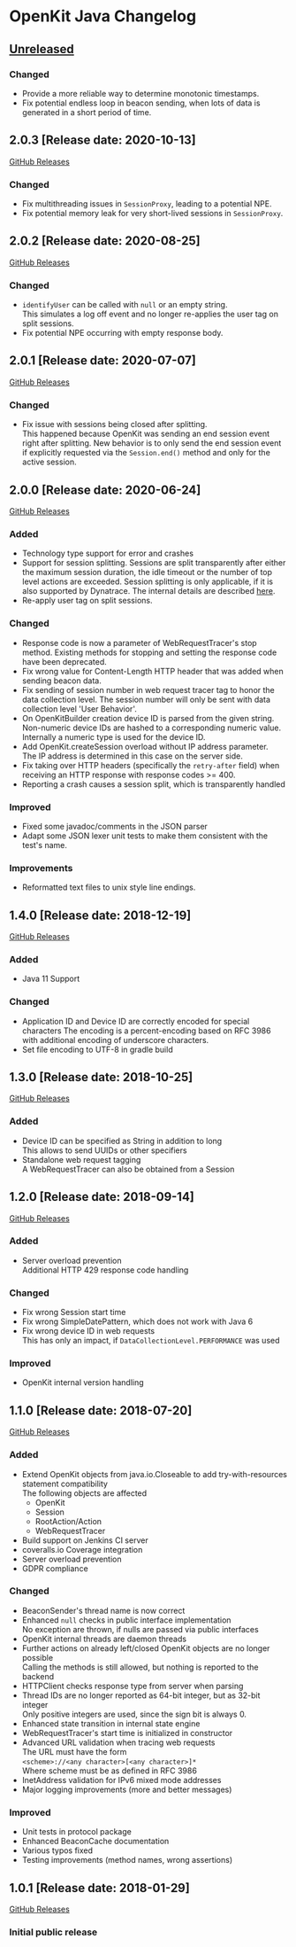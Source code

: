 # OpenKit Java Changelog

## [Unreleased](https://github.com/Dynatrace/openkit-java/compare/v2.0.3...release/2.0)

### Changed
- Provide a more reliable way to determine monotonic timestamps.
- Fix potential endless loop in beacon sending, when lots of data
  is generated in a short period of time.

## 2.0.3 [Release date: 2020-10-13]
[GitHub Releases](https://github.com/Dynatrace/openkit-java/releases/tag/v2.0.3)

### Changed
- Fix multithreading issues in `SessionProxy`, leading to a potential NPE.
- Fix potential memory leak for very short-lived sessions in `SessionProxy`.

## 2.0.2 [Release date: 2020-08-25]
[GitHub Releases](https://github.com/Dynatrace/openkit-java/releases/tag/v2.0.2)

### Changed
- `identifyUser` can be called with `null` or an empty string.  
   This simulates a log off event and no longer re-applies the user tag on split sessions.
- Fix potential NPE occurring with empty response body.

## 2.0.1 [Release date: 2020-07-07]
[GitHub Releases](https://github.com/Dynatrace/openkit-java/releases/tag/v2.0.1)

### Changed
- Fix issue with sessions being closed after splitting.  
  This happened because OpenKit was sending an end session event right after splitting.
  New behavior is to only send the end session event if explicitly requested via
  the `Session.end()` method and only for the active session.

## 2.0.0 [Release date: 2020-06-24]
[GitHub Releases](https://github.com/Dynatrace/openkit-java/releases/tag/v2.0.0)

### Added
- Technology type support for error and crashes
- Support for session splitting. Sessions are split transparently after either the maximum session duration,
  the idle timeout or the number of top level actions are exceeded. Session splitting is only applicable,
  if it is also supported by Dynatrace. The internal details are described [here](./docs/internals.md#session-splitting).
- Re-apply user tag on split sessions.

### Changed
- Response code is now a parameter of WebRequestTracer's stop method.
  Existing methods for stopping and setting the response code have been deprecated.
- Fix wrong value for Content-Length HTTP header that was added when sending beacon data.
- Fix sending of session number in web request tracer tag to honor the data collection level.
  The session number will only be sent with data collection level 'User Behavior'.
- On OpenKitBuilder creation device ID is parsed from the given string. Non-numeric
  device IDs are hashed to a corresponding numeric value. Internally a numeric
  type is used for the device ID.
- Add OpenKit.createSession overload without IP address parameter.  
  The IP address is determined in this case on the server side.
- Fix taking over HTTP headers (specifically the `retry-after` field) when receiving an HTTP response with
  response codes >= 400.
- Reporting a crash causes a session split, which is transparently handled

### Improved
- Fixed some javadoc/comments in the JSON parser
- Adapt some JSON lexer unit tests to make them consistent with the test's name.

### Improvements
- Reformatted text files to unix style line endings.

## 1.4.0 [Release date: 2018-12-19]
[GitHub Releases](https://github.com/Dynatrace/openkit-java/releases/tag/v1.4.0)

### Added
- Java 11 Support

### Changed
- Application ID and Device ID are correctly encoded for special characters
  The encoding is a percent-encoding based on RFC 3986 with additional encoding of underscore characters.
- Set file encoding to UTF-8 in gradle build

## 1.3.0 [Release date: 2018-10-25]
[GitHub Releases](https://github.com/Dynatrace/openkit-java/releases/tag/v1.3.0)

### Added
- Device ID can be specified as String in addition to long  
  This allows to send UUIDs or other specifiers
- Standalone web request tagging  
  A WebRequestTracer can also be obtained from a Session

## 1.2.0 [Release date: 2018-09-14]
[GitHub Releases](https://github.com/Dynatrace/openkit-java/releases/tag/v1.2.0)

### Added
- Server overload prevention  
  Additional HTTP 429 response code handling

### Changed
- Fix wrong Session start time
- Fix wrong SimpleDatePattern, which does not work with Java 6
- Fix wrong device ID in web requests  
  This has only an impact, if `DataCollectionLevel.PERFORMANCE` was used

### Improved
- OpenKit internal version handling

## 1.1.0 [Release date: 2018-07-20]
[GitHub Releases](https://github.com/Dynatrace/openkit-java/releases/tag/v1.1.0)

### Added
- Extend OpenKit objects from java.io.Closeable to add try-with-resources statement compatibility  
  The following objects are affected
  - OpenKit
  - Session
  - RootAction/Action
  - WebRequestTracer
- Build support on Jenkins CI server
- coveralls.io Coverage integration
- Server overload prevention
- GDPR compliance

### Changed
- BeaconSender's thread name is now correct
- Enhanced `null` checks in public interface implementation  
  No exception are thrown, if nulls are passed via public interfaces
- OpenKit internal threads are daemon threads
- Further actions on already left/closed OpenKit objects are no longer possible  
  Calling the methods is still allowed, but nothing is reported to the backend 
- HTTPClient checks response type from server when parsing
- Thread IDs are no longer reported as 64-bit integer, but as 32-bit integer  
  Only positive integers are used, since the sign bit is always 0.
- Enhanced state transition in internal state engine
- WebRequestTracer's start time is initialized in constructor
- Advanced URL validation when tracing web requests  
  The URL must have the form  
  `<scheme>://<any character>[<any character>]*`  
  Where scheme must be as defined in RFC 3986
- InetAddress validation for IPv6 mixed mode addresses
- Major logging improvements (more and better messages)

### Improved
- Unit tests in protocol package
- Enhanced BeaconCache documentation
- Various typos fixed
- Testing improvements (method names, wrong assertions)

## 1.0.1 [Release date: 2018-01-29]
[GitHub Releases](https://github.com/Dynatrace/openkit-java/releases/tag/v1.0.1)
### Initial public release
